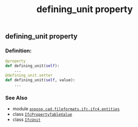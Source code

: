 ﻿---
title: defining_unit property
second_title: Aspose.CAD for Python via .NET API References
description: 
type: docs
weight: 60
url: /python-net/aspose.cad.fileformats.ifc.ifc4.entities/ifcpropertytablevalue/defining_unit/
is_root: false
---

## defining_unit property

### Definition:
```python
@property
def defining_unit(self):
    ...
@defining_unit.setter
def defining_unit(self, value):
    ...
```

### See Also
* module [`aspose.cad.fileformats.ifc.ifc4.entities`](../../)
* class [`IfcPropertyTableValue`](/cad/python-net/aspose.cad.fileformats.ifc.ifc4.entities/ifcpropertytablevalue)
* class [`IfcUnit`](/cad/python-net/aspose.cad.fileformats.ifc.ifc4.types/ifcunit)

